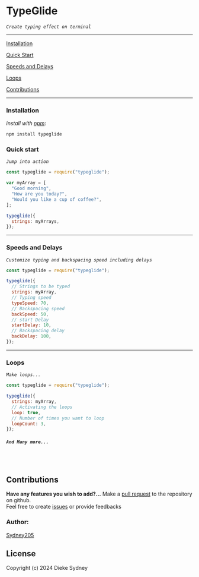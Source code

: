 # TypeGlide

_`Create typing effect on terminal`_

---

[Installation](#installation)

[Quick Start](#quick-start)

[Speeds and Delays](#speeds-and-delays)

[Loops](#loops)

[Contributions](#contributions)

---

### Installation

_install with [npm](https://www.npmjs.com/)_:

```sh
npm install typeglide
```

### Quick start

_`Jump into action`_

```js
const typeglide = require("typeglide");

var myArray = [
  "Good morning",
  "How are you today?",
  "Would you like a cup of coffee?",
];

typeglide({
  strings: myArrays,
});
```

---

### Speeds and Delays

_`Customize typing and backspacing speed including delays`_

```js
const typeglide = require("typeglide");

typeglide({
  // Strings to be typed
  strings: myArray,
  // Typing speed
  typeSpeed: 70,
  // Backspacing speed
  backSpeed: 50,
  // start Delay
  startDelay: 10,
  // Backspacing delay
  backDelay: 100,
});
```

---

### Loops

_`Make loops...`_

```js
const typeglide = require("typeglide");

typeglide({
  strings: myArray,
  // Activating the loops
  loop: true,
  // Number of times you want to loop
  loopCount: 3,
});
```

#### _`And Many more...`_

<br>
<br>

## Contributions

**Have any features you wish to add?...** Make a [pull request]() to the repository on github.<br>
Feel free to create [issues]() or provide feedbacks

### Author:

[Sydney205](https://github.com/Sydney205)

## License

Copyright (c) 2024 Dieke Sydney
